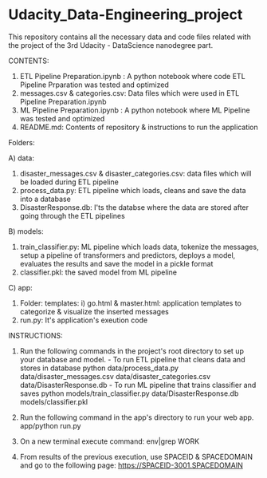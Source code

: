 # Udacity_Data-Engineering_project
This repository contains all the necessary data and code files related with the project of the 3rd  Udacity - DataScience nanodegree part.

CONTENTS:

1) ETL Pipeline Preparation.ipynb : A python notebook where code ETL Pipeline Prparation was tested and optimized
2) messages.csv & categories.csv: Data files which were used in ETL Pipeline Preparation.ipynb
3) ML Pipeline Preparation.ipynb : A python notebook where ML Pipeline was tested and optimized
4) README.md: Contents of repository & instructions to run the application

Folders:

A) data:

  1) disaster_messages.csv & disaster_categories.csv: data files which will be loaded during ETL pipeline
  2) process_data.py: ETL pipeline which loads, cleans and save the data into a database
  3) DisasterResponse.db: I'ts the databse where the data are stored after going through the ETL pipelines
  
B) models:
  1) train_classifier.py: ML pipeline which loads data, tokenize the messages, setup a pipeline of transformers and predictors,
                          deploys a model, evaluates the results and save the model in a pickle format
  2) classifier.pkl: the saved model from ML pipeline
  
C) app:
  1) Folder: templates:
      i) go.html & master.html: application templates to categorize & visualize the inserted messages 
  2) run.py: It's application's exeution code
  
  
  INSTRUCTIONS:
  
  1) Run the following commands in the project's root directory to set up your database and model.
    - To run ETL pipeline that cleans data and stores in database
          python data/process_data.py data/disaster_messages.csv data/disaster_categories.csv data/DisasterResponse.db
    - To run ML pipeline that trains classifier and saves
          python models/train_classifier.py data/DisasterResponse.db models/classifier.pkl
        
  2) Run the following command in the app's directory to run your web app.
      app/python run.py
      
  3) On a new terminal execute command:
      env|grep WORK
      
  4) From results of the previous execution, use SPACEID  &  SPACEDOMAIN and go to the following page:
      https://SPACEID-3001.SPACEDOMAIN
  
